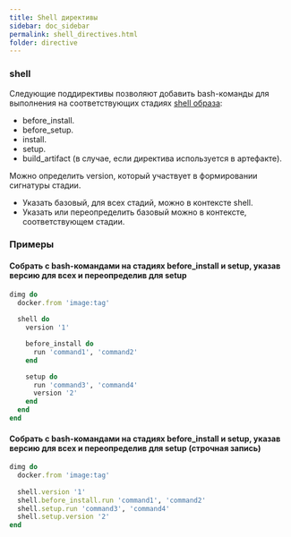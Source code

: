 ```yaml
---
title: Shell директивы
sidebar: doc_sidebar
permalink: shell_directives.html
folder: directive
---
```


### shell
Следующие поддирективы позволяют добавить bash-команды для выполнения на соответствующих стадиях [shell образа](definitions.html#shell-приложение):

* before_install.
* before_setup.
* install.
* setup.
* build_artifact (в случае, если директива используется в артефакте).

Можно определить version, который участвует в формировании сигнатуры стадии.

* Указать базовый, для всех стадий, можно в контексте shell.
* Указать или переопределить базовый можно в контексте, соответствующем стадии.

### Примеры

#### Собрать с bash-командами на стадиях before_install и setup, указав версию для всех и переопределив для setup
```ruby
dimg do
  docker.from 'image:tag'
  
  shell do
    version '1'

    before_install do
      run 'command1', 'command2'
    end

    setup do
      run 'command3', 'command4'
      version '2'
    end
  end
end
```

#### Собрать с bash-командами на стадиях before_install и setup, указав версию для всех и переопределив для setup (строчная запись)
```ruby
dimg do
  docker.from 'image:tag'
  
  shell.version '1'
  shell.before_install.run 'command1', 'command2'
  shell.setup.run 'command3', 'command4'
  shell.setup.version '2'
end
```
